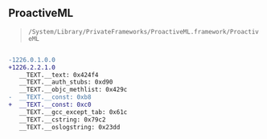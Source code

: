 ## ProactiveML

> `/System/Library/PrivateFrameworks/ProactiveML.framework/ProactiveML`

```diff

-1226.0.1.0.0
+1226.2.2.1.0
   __TEXT.__text: 0x424f4
   __TEXT.__auth_stubs: 0xd90
   __TEXT.__objc_methlist: 0x429c
-  __TEXT.__const: 0xb8
+  __TEXT.__const: 0xc0
   __TEXT.__gcc_except_tab: 0x61c
   __TEXT.__cstring: 0x79c2
   __TEXT.__oslogstring: 0x23dd

```
